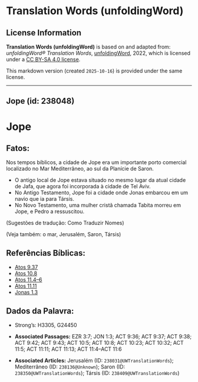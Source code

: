 # Translation Words (unfoldingWord)

## License Information

**Translation Words (unfoldingWord)** is based on and adapted from: _unfoldingWord® Translation Words_, [unfoldingWord](https://unfoldingword.org/utw), 2022, which is licensed under a [CC BY-SA 4.0 license](https://creativecommons.org/licenses/by-sa/4.0/legalcode.en).

This markdown version (created `2025-10-16`) is provided under the same license.



--------------------------------

## Jope (id: 238048)

Jope
====

Fatos:
------

Nos tempos bíblicos, a cidade de Jope era um importante porto comercial localizado no Mar Mediterrâneo, ao sul da Planície de Saron.

* O antigo local de Jope estava situado no mesmo lugar da atual cidade de Jafa, que agora foi incorporada à cidade de Tel Aviv.
* No Antigo Testamento, Jope foi a cidade onde Jonas embarcou em um navio que ia para Társis.
* No Novo Testamento, uma mulher cristã chamada Tabita morreu em Jope, e Pedro a ressuscitou.

(Sugestões de tradução: Como Traduzir Nomes)

(Veja também: o mar, Jerusalém, Saron, Társis)

Referências Bíblicas:
---------------------

* [Atos 9\.37](https://ref.ly/Acts9:37)
* [Atos 10\.8](https://ref.ly/Acts10:8)
* [Atos 11\.4–6](https://ref.ly/Acts11:4-Acts11:6)
* [Atos 11\.11](https://ref.ly/Acts11:11)
* [Jonas 1\.3](https://ref.ly/Jonah1:3)

Dados da Palavra:
-----------------

* Strong’s: H3305, G24450

* **Associated Passages:** EZR 3:7; JON 1:3; ACT 9:36; ACT 9:37; ACT 9:38; ACT 9:42; ACT 9:43; ACT 10:5; ACT 10:8; ACT 10:23; ACT 10:32; ACT 11:5; ACT 11:11; ACT 11:13; ACT 11:4–ACT 11:6
* **Associated Articles:** Jerusalém (ID: `238031@UWTranslationWords`); Mediterrâneo (ID: `238136@Unknown`); Saron (ID: `238350@UWTranslationWords`); Társis (ID: `238409@UWTranslationWords`)

